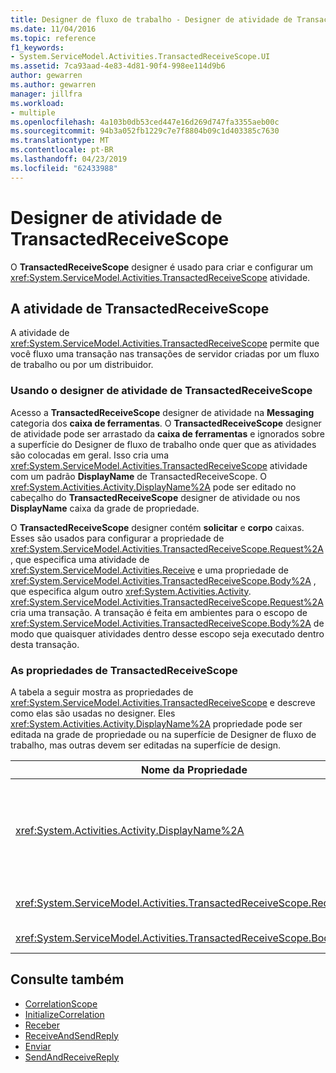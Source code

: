 ```yaml
---
title: Designer de fluxo de trabalho - Designer de atividade de TransactedReceiveScope
ms.date: 11/04/2016
ms.topic: reference
f1_keywords:
- System.ServiceModel.Activities.TransactedReceiveScope.UI
ms.assetid: 7ca93aad-4e83-4d81-90f4-998ee114d9b6
author: gewarren
ms.author: gewarren
manager: jillfra
ms.workload:
- multiple
ms.openlocfilehash: 4a103b0db53ced447e16d269d747fa3355aeb00c
ms.sourcegitcommit: 94b3a052fb1229c7e7f8804b09c1d403385c7630
ms.translationtype: MT
ms.contentlocale: pt-BR
ms.lasthandoff: 04/23/2019
ms.locfileid: "62433988"
---
```

# <a name="transactedreceivescope-activity-designer"></a>Designer de atividade de TransactedReceiveScope

O **TransactedReceiveScope** designer é usado para criar e configurar um <xref:System.ServiceModel.Activities.TransactedReceiveScope> atividade.

## <a name="the-transactedreceivescope-activity"></a>A atividade de TransactedReceiveScope

A atividade de <xref:System.ServiceModel.Activities.TransactedReceiveScope> permite que você fluxo uma transação nas transações de servidor criadas por um fluxo de trabalho ou por um distribuidor.

### <a name="using-the-transactedreceivescope-activity-designer"></a>Usando o designer de atividade de TransactedReceiveScope

Acesso a **TransactedReceiveScope** designer de atividade na **Messaging** categoria dos **caixa de ferramentas**. O **TransactedReceiveScope** designer de atividade pode ser arrastado da **caixa de ferramentas** e ignorados sobre a superfície do Designer de fluxo de trabalho onde quer que as atividades são colocadas em geral. Isso cria uma <xref:System.ServiceModel.Activities.TransactedReceiveScope> atividade com um padrão **DisplayName** de TransactedReceiveScope. O <xref:System.Activities.Activity.DisplayName%2A> pode ser editado no cabeçalho do **TransactedReceiveScope** designer de atividade ou nos **DisplayName** caixa da grade de propriedade.

O **TransactedReceiveScope** designer contém **solicitar** e **corpo** caixas. Esses são usados para configurar a propriedade de <xref:System.ServiceModel.Activities.TransactedReceiveScope.Request%2A> , que especifica uma atividade de <xref:System.ServiceModel.Activities.Receive> e uma propriedade de <xref:System.ServiceModel.Activities.TransactedReceiveScope.Body%2A> , que especifica algum outro <xref:System.Activities.Activity>. <xref:System.ServiceModel.Activities.TransactedReceiveScope.Request%2A> cria uma transação. A transação é feita em ambientes para o escopo de <xref:System.ServiceModel.Activities.TransactedReceiveScope.Body%2A> de modo que quaisquer atividades dentro desse escopo seja executado dentro desta transação.

### <a name="the-transactedreceivescope-properties"></a>As propriedades de TransactedReceiveScope

A tabela a seguir mostra as propriedades de <xref:System.ServiceModel.Activities.TransactedReceiveScope> e descreve como elas são usadas no designer. Eles <xref:System.Activities.Activity.DisplayName%2A> propriedade pode ser editada na grade de propriedade ou na superfície de Designer de fluxo de trabalho, mas outras devem ser editadas na superfície de design.

|Nome da Propriedade|Necessária|Uso|
|-|--------------|-|
|<xref:System.Activities.Activity.DisplayName%2A>|False|O nome amigável opcional de atividade de <xref:System.ServiceModel.Activities.TransactedReceiveScope> . O padrão é TransactedReceiveScope.<br /><br /> Embora o nome de <xref:System.Activities.Activity.DisplayName%2A> não é necessário restrita, é uma prática recomendada usar um nome para exibição.|
|<xref:System.ServiceModel.Activities.TransactedReceiveScope.Request%2A>|verdadeiro|Descarta uma <xref:System.ServiceModel.Activities.Receive> atividade para o **solicitar** bloco na superfície do designer de atividade.|
|<xref:System.ServiceModel.Activities.TransactedReceiveScope.Body%2A>|False|Descarta uma <xref:System.Activities.Activity> para o **corpo** bloco na superfície do designer de atividade.|

## <a name="see-also"></a>Consulte também

- [CorrelationScope](../workflow-designer/correlationscope-activity-designer.md)
- [InitializeCorrelation](../workflow-designer/initializecorrelation-activity-designer.md)
- [Receber](../workflow-designer/receive-activity-designer.md)
- [ReceiveAndSendReply](../workflow-designer/receiveandsendreply-template-designer.md)
- [Enviar](../workflow-designer/send-activity-designer.md)
- [SendAndReceiveReply](../workflow-designer/sendandreceivereply-template-designer.md)